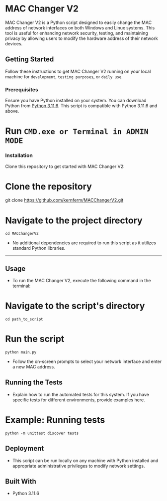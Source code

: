 # MAC Changer V2

MAC Changer V2 is a Python script designed to easily change the MAC address of network interfaces on both Windows and Linux systems. This tool is useful for enhancing network security, testing, and maintaining privacy by allowing users to modify the hardware address of their network devices.

## Getting Started

Follow these instructions to get MAC Changer V2 running on your local machine for `development`, `testing purposes`, or `daily use`.

### Prerequisites

Ensure you have Python installed on your system. You can download Python from [Python 3.11.6](https://github.com/KernFerm/Py3.11.6installer). This script is compatible with Python 3.11.6 and above.

# Run `CMD.exe or Terminal in ADMIN MODE`

### Installation

Clone this repository to get started with MAC Changer V2:



# Clone the repository

git clone https://github.com/kernferm/MACChangerV2.git

# Navigate to the project directory

```
cd MACChangerV2
```
- No additional dependencies are required to run this script as it utilizes standard Python libraries.

------

## Usage

- To run the MAC Changer V2, execute the following command in the terminal:

# Navigate to the script's directory

```
cd path_to_script
```

# Run the script

```
python main.py
```

- Follow the on-screen prompts to select your network interface and enter a new MAC address.


## Running the Tests

- Explain how to run the automated tests for this system. If you have specific tests for different environments, provide examples here.

# Example: Running tests

```
python -m unittest discover tests
```

## Deployment

- This script can be run locally on any machine with Python installed and appropriate administrative privileges to modify network settings.

## Built With

- Python 3.11.6

